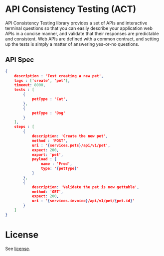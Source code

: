 # API Consistency Testing (ACT)

API Consistency Testing library provides a set of APIs and interactive terminal questions
so that you can easily describe your application web APIs in a concise manner, and validate
that their responses are predictable and consistent.  Web APIs are defined with a common
contract, and setting up the tests is simply a matter of answering yes-or-no questions.

## API Spec


```json
{
	description : 'Test creating a new pet',
	tags : ['create', 'pet'],
	timeout: 8000,
	tests : [
		{
			petType : 'Cat',
		},
		{
			petType : 'Dog'
		}
	],
	steps : [
		{
			description: 'Create the new pet',
			method : 'POST',
			uri : '{services.pets}/api/v1/pet',
			expect: 200,
			export: 'pet',
			payload : {
				name : 'Fred',
				type: '{petType}'
			}
		},
		{
			description: 'Validate the pet is now gettable',
			method: 'GET',
			expect: 200,
			uri : '{services.invoice}/api/v1/pet/{pet.id}'
		}
	]
}
```

# License

See [license](LICENSE.md).